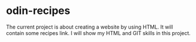 # odin-recipes
The current project is about creating a website by using HTML. It will contain some recipes link.
I will show my HTML and GIT skills in this project.